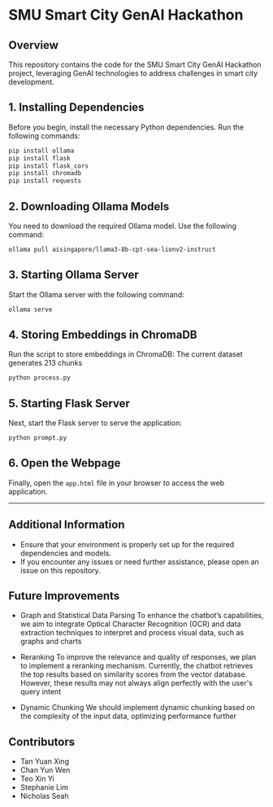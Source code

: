 # SMU Smart City GenAI Hackathon

## Overview
This repository contains the code for the SMU Smart City GenAI Hackathon project, leveraging GenAI technologies to address challenges in smart city development.

## 1. Installing Dependencies

Before you begin, install the necessary Python dependencies. Run the following commands:
```bash
pip install ollama  
pip install flask  
pip install flask_cors  
pip install chromadb  
pip install requests  
```
## 2. Downloading Ollama Models

You need to download the required Ollama model. Use the following command:
```bash
ollama pull aisingapore/llama3-8b-cpt-sea-lionv2-instruct  
```
## 3. Starting Ollama Server

Start the Ollama server with the following command:
```bash
ollama serve  
```
## 4. Storing Embeddings in ChromaDB

Run the script to store embeddings in ChromaDB:
The current dataset generates 213 chunks
```bash
python process.py  
```
## 5. Starting Flask Server

Next, start the Flask server to serve the application:
```bash
python prompt.py  
```
## 6. Open the Webpage

Finally, open the `app.html` file in your browser to access the web application.

---

## Additional Information

- Ensure that your environment is properly set up for the required dependencies and models.
- If you encounter any issues or need further assistance, please open an issue on this repository.

## Future Improvements
- Graph and Statistical Data Parsing
To enhance the chatbot’s capabilities, we aim to integrate Optical Character Recognition (OCR) and data extraction techniques to interpret and process visual data, such as graphs and charts

- Reranking
To improve the relevance and quality of responses, we plan to implement a reranking mechanism. Currently, the chatbot retrieves the top results based on similarity scores from the vector database. However, these results may not always align perfectly with the user's query intent

- Dynamic Chunking
We should implement dynamic chunking based on the complexity of the input data, optimizing performance further

## Contributors

- Tan Yuan Xing 
- Chan Yun Wen 
- Teo Xin Yi 
- Stephanie Lim 
- Nicholas Seah 
